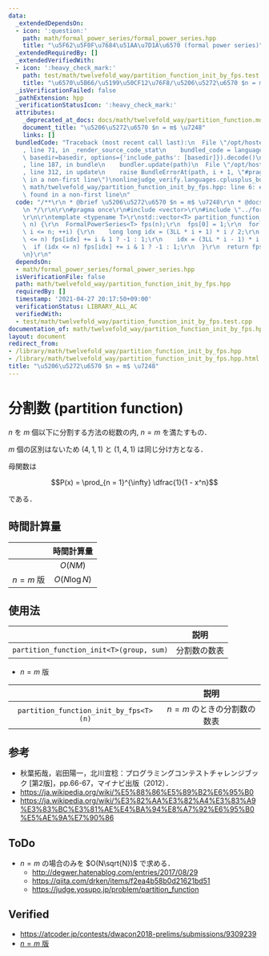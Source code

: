 ```yaml
---
data:
  _extendedDependsOn:
  - icon: ':question:'
    path: math/formal_power_series/formal_power_series.hpp
    title: "\u5F62\u5F0F\u7684\u51AA\u7D1A\u6570 (formal power series)"
  _extendedRequiredBy: []
  _extendedVerifiedWith:
  - icon: ':heavy_check_mark:'
    path: test/math/twelvefold_way/partition_function_init_by_fps.test.cpp
    title: "\u6570\u5B66/\u5199\u50CF12\u76F8/\u5206\u5272\u6570 $n = m$ \u7248"
  _isVerificationFailed: false
  _pathExtension: hpp
  _verificationStatusIcon: ':heavy_check_mark:'
  attributes:
    _deprecated_at_docs: docs/math/twelvefold_way/partition_function.md
    document_title: "\u5206\u5272\u6570 $n = m$ \u7248"
    links: []
  bundledCode: "Traceback (most recent call last):\n  File \"/opt/hostedtoolcache/Python/3.9.6/x64/lib/python3.9/site-packages/onlinejudge_verify/documentation/build.py\"\
    , line 71, in _render_source_code_stat\n    bundled_code = language.bundle(stat.path,\
    \ basedir=basedir, options={'include_paths': [basedir]}).decode()\n  File \"/opt/hostedtoolcache/Python/3.9.6/x64/lib/python3.9/site-packages/onlinejudge_verify/languages/cplusplus.py\"\
    , line 187, in bundle\n    bundler.update(path)\n  File \"/opt/hostedtoolcache/Python/3.9.6/x64/lib/python3.9/site-packages/onlinejudge_verify/languages/cplusplus_bundle.py\"\
    , line 312, in update\n    raise BundleErrorAt(path, i + 1, \"#pragma once found\
    \ in a non-first line\")\nonlinejudge_verify.languages.cplusplus_bundle.BundleErrorAt:\
    \ math/twelvefold_way/partition_function_init_by_fps.hpp: line 6: #pragma once\
    \ found in a non-first line\n"
  code: "/**\r\n * @brief \u5206\u5272\u6570 $n = m$ \u7248\r\n * @docs docs/math/twelvefold_way/partition_function.md\r\
    \n */\r\n\r\n#pragma once\r\n#include <vector>\r\n#include \"../formal_power_series/formal_power_series.hpp\"\
    \r\n\r\ntemplate <typename T>\r\nstd::vector<T> partition_function_init_by_fps(int\
    \ n) {\r\n  FormalPowerSeries<T> fps(n);\r\n  fps[0] = 1;\r\n  for (int i = 1;\
    \ i <= n; ++i) {\r\n    long long idx = (3LL * i + 1) * i / 2;\r\n    if (idx\
    \ <= n) fps[idx] += i & 1 ? -1 : 1;\r\n    idx = (3LL * i - 1) * i / 2;\r\n  \
    \  if (idx <= n) fps[idx] += i & 1 ? -1 : 1;\r\n  }\r\n  return fps.inv(n).co;\r\
    \n}\r\n"
  dependsOn:
  - math/formal_power_series/formal_power_series.hpp
  isVerificationFile: false
  path: math/twelvefold_way/partition_function_init_by_fps.hpp
  requiredBy: []
  timestamp: '2021-04-27 20:17:50+09:00'
  verificationStatus: LIBRARY_ALL_AC
  verifiedWith:
  - test/math/twelvefold_way/partition_function_init_by_fps.test.cpp
documentation_of: math/twelvefold_way/partition_function_init_by_fps.hpp
layout: document
redirect_from:
- /library/math/twelvefold_way/partition_function_init_by_fps.hpp
- /library/math/twelvefold_way/partition_function_init_by_fps.hpp.html
title: "\u5206\u5272\u6570 $n = m$ \u7248"
---
```

# 分割数 (partition function)

$n$ を $m$ 個以下に分割する方法の総数の内, $n = m$ を満たすもの．

$m$ 個の区別はないため $(4, 1, 1)$ と $(1, 4, 1)$ は同じ分け方となる．

母関数は

$$P(x) = \prod_{n = 1}^{\infty} \dfrac{1}{1 - x^n}$$

である．


## 時間計算量

||時間計算量|
|:--:|:--:|
||$O(NM)$|
|$n = m$ 版|$O(N\log{N})$|


## 使用法

||説明|
|:--:|:--:|
|`partition_function_init<T>(group, sum)`|分割数の数表|

- $n = m$ 版

||説明|
|:--:|:--:|
|`partition_function_init_by_fps<T>(n)`|$n = m$ のときの分割数の数表|


## 参考

- 秋葉拓哉，岩田陽一，北川宜稔：プログラミングコンテストチャレンジブック \[第2版\]，pp.66-67，マイナビ出版（2012）．
- https://ja.wikipedia.org/wiki/%E5%88%86%E5%89%B2%E6%95%B0
- https://ja.wikipedia.org/wiki/%E3%82%AA%E3%82%A4%E3%83%A9%E3%83%BC%E3%81%AE%E4%BA%94%E8%A7%92%E6%95%B0%E5%AE%9A%E7%90%86


## ToDo

- $n = m$ の場合のみを $O(N\sqrt{N})$ で求める．
  - http://degwer.hatenablog.com/entries/2017/08/29
  - https://qiita.com/drken/items/f2ea4b58b0d21621bd51
  - https://judge.yosupo.jp/problem/partition_function


## Verified

- https://atcoder.jp/contests/dwacon2018-prelims/submissions/9309239
- [$n = m$ 版](https://judge.yosupo.jp/submission/3791)
